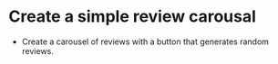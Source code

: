 # Create a simple review carousal

- Create a carousel of reviews with a button that generates random reviews.
